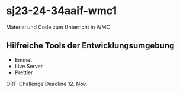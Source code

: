 # sj23-24-34aaif-wmc1

Material und Code zum Unterricht in WMC

## Hilfreiche Tools der Entwicklungsumgebung

-   Emmet
-   Live Server
-   Prettier

ORF-Challenge Deadline 12. Nov.
